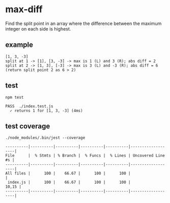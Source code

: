 # max-diff

Find the split point in an array where the difference between the maximum integer on each side is highest.

## example

```
[1, 3, -3]
split at 1 -> [1], [3, -3] -> max is 1 (L) and 3 (R); abs diff = 2
split at 2 -> [1, 3], [-3] -> max is 3 (L) and -3 (R); abs diff = 6 (return split point 2 as 6 > 2)
```

## test

```
npm test

PASS  ./index.test.js
  ✓ returns 1 for [1, 3, -3] (4ms)
```

## test coverage
```
./node_modules/.bin/jest --coverage

----------|----------|----------|----------|----------|-------------------|
File      |  % Stmts | % Branch |  % Funcs |  % Lines | Uncovered Line #s |
----------|----------|----------|----------|----------|-------------------|
All files |      100 |    66.67 |      100 |      100 |                   |
 index.js |      100 |    66.67 |      100 |      100 |             10,15 |
----------|----------|----------|----------|----------|-------------------|
```
